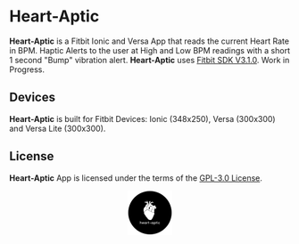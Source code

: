 # Heart-Aptic
**Heart-Aptic** is a Fitbit Ionic and Versa App that reads the current Heart Rate in BPM. Haptic Alerts to the user at High and Low BPM readings with a short 1 second "Bump" vibration alert. **Heart-Aptic** uses [Fitbit SDK V3.1.0](https://github.com/Fitbit). Work in Progress.
            
## Devices
**Heart-Aptic** is built for Fitbit Devices: Ionic (348x250), Versa (300x300) and Versa Lite (300x300).

## License
**Heart-Aptic** App is licensed under the terms of the [GPL-3.0 License](/LICENSE). 

<p align="middle">
<img width="80" height="80" src=./resources/icon-black-80x80.png>
</p>
